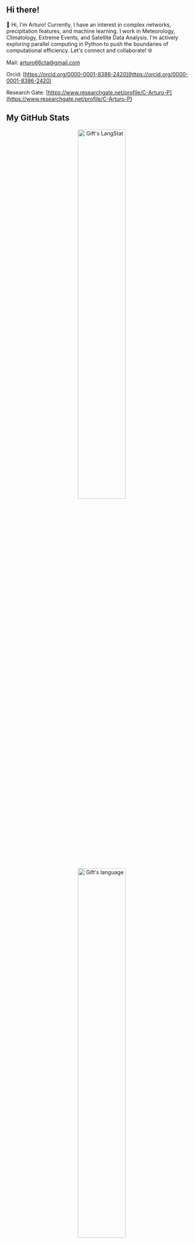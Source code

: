 ## Hi there!
👋 Hi, I'm Arturo! Currently, I have an interest in complex networks, precipitation features, and machine learning. I work in Meteorology, Climatology, Extreme Events, and Satellite Data Analysis. I'm actively exploring parallel computing in Python to push the boundaries of computational efficiency. Let's connect and collaborate! 🌐 

Mail: arturo66cta@gmail.com 

Orcid: [https://orcid.org/0000-0001-8386-2420](https://orcid.org/0000-0001-8386-2420)

Research Gate: [https://www.researchgate.net/profile/C-Arturo-P](https://www.researchgate.net/profile/C-Arturo-P)

## My GitHub Stats
<p align="center">
<img height="50%" width="auto" src="https://github-readme-stats.vercel.app/api?username=mhacarthur&show_icons=true&hide_border=true" alt="Gift's LangStat" />
<img height="50%" width="auto" src="https://github-readme-stats.vercel.app/api/top-langs?username=mhacarthur&langs_count=10&show_icons=true&locale=en&layout=compact&theme=light" alt="Gift's language"/>
<br>
<br>
<img height="50%" width="auto" src="https://github-readme-streak-stats.herokuapp.com/?user=mhacarthur" alt="Gift's LangStat" />
</p>

<!---
My GitHub Stats <img src = "https://i.pinimg.com/originals/65/c4/f4/65c4f452571be1261e9c623f7da488ac.gif" width = 35px>
mhacarthur/mhacarthur is a ✨ special ✨ repository because its `README.md` (this file) appears on your GitHub profile.
You can click the Preview link to take a look at your changes.
--->
